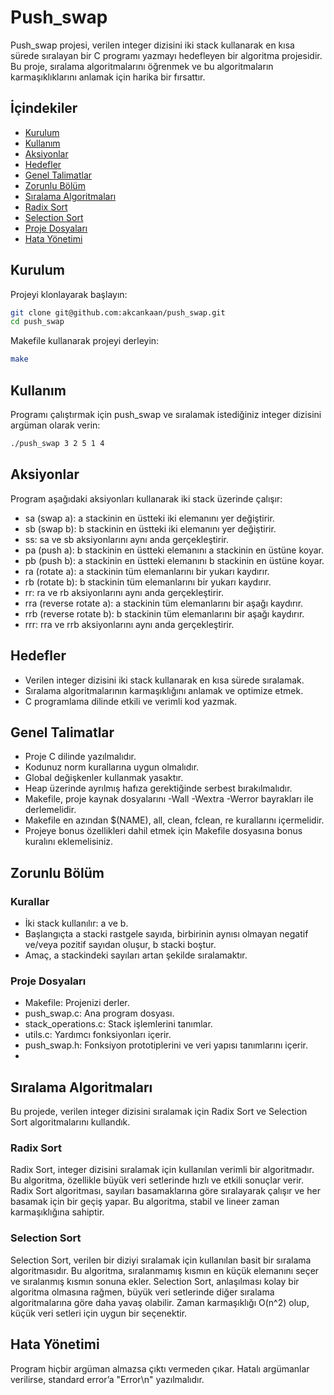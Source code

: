 # Push_swap
Push_swap projesi, verilen integer dizisini iki stack kullanarak en kısa sürede sıralayan bir C programı yazmayı hedefleyen bir algoritma projesidir. Bu proje, sıralama algoritmalarını öğrenmek ve bu algoritmaların karmaşıklıklarını anlamak için harika bir fırsattır.

## İçindekiler
- [Kurulum](#kurulum)
- [Kullanım](#kullanım)
- [Aksiyonlar](#aksiyonlar)
- [Hedefler](#hedefler)
- [Genel Talimatlar](#genel-talimatlar)
- [Zorunlu Bölüm](#zorunlu-bölüm)
- [Sıralama Algoritmaları](#sıralama-algoritmaları)
- [Radix Sort](#radix-sort)
- [Selection Sort](#selection-sort)
- [Proje Dosyaları](#proje-dosyaları)
- [Hata Yönetimi](#hata-yonetimi)

## Kurulum
Projeyi klonlayarak başlayın:

 ```bash
git clone git@github.com:akcankaan/push_swap.git
cd push_swap
```
Makefile kullanarak projeyi derleyin:
 ```bash
make
```

## Kullanım
Programı çalıştırmak için push_swap ve sıralamak istediğiniz integer dizisini argüman olarak verin:
```bash
./push_swap 3 2 5 1 4
```

## Aksiyonlar
Program aşağıdaki aksiyonları kullanarak iki stack üzerinde çalışır:

- sa (swap a): a stackinin en üstteki iki elemanını yer değiştirir.
- sb (swap b): b stackinin en üstteki iki elemanını yer değiştirir.
- ss: sa ve sb aksiyonlarını aynı anda gerçekleştirir.
- pa (push a): b stackinin en üstteki elemanını a stackinin en üstüne koyar.
- pb (push b): a stackinin en üstteki elemanını b stackinin en üstüne koyar.
- ra (rotate a): a stackinin tüm elemanlarını bir yukarı kaydırır.
- rb (rotate b): b stackinin tüm elemanlarını bir yukarı kaydırır.
- rr: ra ve rb aksiyonlarını aynı anda gerçekleştirir.
- rra (reverse rotate a): a stackinin tüm elemanlarını bir aşağı kaydırır.
- rrb (reverse rotate b): b stackinin tüm elemanlarını bir aşağı kaydırır.
- rrr: rra ve rrb aksiyonlarını aynı anda gerçekleştirir.

## Hedefler
- Verilen integer dizisini iki stack kullanarak en kısa sürede sıralamak.
- Sıralama algoritmalarının karmaşıklığını anlamak ve optimize etmek.
- C programlama dilinde etkili ve verimli kod yazmak.

## Genel Talimatlar
- Proje C dilinde yazılmalıdır.
- Kodunuz norm kurallarına uygun olmalıdır.
- Global değişkenler kullanmak yasaktır.
- Heap üzerinde ayrılmış hafıza gerektiğinde serbest bırakılmalıdır.
- Makefile, proje kaynak dosyalarını -Wall -Wextra -Werror bayrakları ile derlemelidir.
- Makefile en azından $(NAME), all, clean, fclean, re kurallarını içermelidir.
- Projeye bonus özellikleri dahil etmek için Makefile dosyasına bonus kuralını eklemelisiniz.
  
## Zorunlu Bölüm
### Kurallar
- İki stack kullanılır: a ve b.
- Başlangıçta a stacki rastgele sayıda, birbirinin aynısı olmayan negatif ve/veya pozitif sayıdan oluşur, b stacki boştur.
- Amaç, a stackindeki sayıları artan şekilde sıralamaktır.
### Proje Dosyaları
- Makefile: Projenizi derler.
- push_swap.c: Ana program dosyası.
- stack_operations.c: Stack işlemlerini tanımlar.
- utils.c: Yardımcı fonksiyonları içerir.
- push_swap.h: Fonksiyon prototiplerini ve veri yapısı tanımlarını içerir.
- 
## Sıralama Algoritmaları
Bu projede, verilen integer dizisini sıralamak için Radix Sort ve Selection Sort algoritmalarını kullandık.

### Radix Sort
Radix Sort, integer dizisini sıralamak için kullanılan verimli bir algoritmadır. Bu algoritma, özellikle büyük veri setlerinde hızlı ve etkili sonuçlar verir. Radix Sort algoritması, sayıları basamaklarına göre sıralayarak çalışır ve her basamak için bir geçiş yapar. Bu algoritma, stabil ve lineer zaman karmaşıklığına sahiptir.

### Selection Sort
Selection Sort, verilen bir diziyi sıralamak için kullanılan basit bir sıralama algoritmasıdır. Bu algoritma, sıralanmamış kısmın en küçük elemanını seçer ve sıralanmış kısmın sonuna ekler. Selection Sort, anlaşılması kolay bir algoritma olmasına rağmen, büyük veri setlerinde diğer sıralama algoritmalarına göre daha yavaş olabilir. Zaman karmaşıklığı O(n^2) olup, küçük veri setleri için uygun bir seçenektir.

## Hata Yönetimi
Program hiçbir argüman almazsa çıktı vermeden çıkar.
Hatalı argümanlar verilirse, standard error’a "Error\n" yazılmalıdır.
